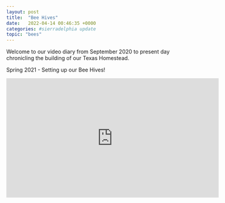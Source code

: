 ```yaml
---
layout: post
title:  "Bee Hives"
date:   2022-04-14 00:46:35 +0000
categories: #sierradelphia update
topic: "bees"
---
```

Welcome to our video diary from September 2020 to present day chronicling the building of our Texas Homestead.

Spring 2021 - Setting up our Bee Hives!

<iframe width="560" height="315" src="https://www.youtube.com/embed/LF0f5vbvVfw" title="YouTube video player" frameborder="0" allow="accelerometer; autoplay; clipboard-write; encrypted-media; gyroscope; picture-in-picture" allowfullscreen></iframe>